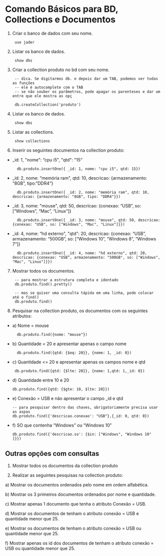 # Comando Básicos para BD, Collections e Documentos

1. Criar o banco de dados com seu nome.

        use jader

2. Listar os banco de dados.

        show dbs

3. Criar a collection produto no bd com seu nome.

        -- dica. Se digitarmos db. e depois dar um TAB, podemos ver todas as funções
        -- ele é autocomplete com o TAB
        -- se não souber os parâmetros, pode apagar os parenteses e dar um entre que ele mostra as opç

        db.createCollection('produto')

4. Listar os banco de dados.

        show dbs

5. Listar as collections.

        show collections

6. Inserir os seguintes documentos na collection produto:

- _id: 1, "nome": “cpu i5", "qtd": "15“

        db.produto.insertOne({ _id: 1, nome: "cpu i5", qtd: 15})      
- _id: 2, nome: “memória ram", qtd: 10, descricao: {armazenamento: “8GB”, tipo:“DDR4“}

        db.produto.insertOne({ _id: 2, nome: "memória ram", qtd: 10, descricao: {armazenamento: "8GB", tipo: "DDR4"}})
- _id: 3, nome: "mouse", qtd: 50, descricao: {conexao: “USB”, so: [“Windows”, “Mac”, “Linux“]}

        db.produto.insertOne({ _id: 3, nome: "mouse", qtd: 50, descricao: {conexao: "USB", so: ["Windows", "Mac", "Linux"]}})
- _id: 4, nome: “hd externo", "qtd": 20, descricao: {conexao: “USB”, armazenamento: “500GB”, so: [“Windows 10”, “Windows 8”, “Windows 7”]}

        db.produto.insertOne({ _id: 4, nome: "hd externo", qtd: 20, descricao: {conexao: "USB", armazenamento: "500GB", so: ["Windows", "Mac", "Linux"]}})

7. Mostrar todos os documentos.

        -- para mostrar a estrutura completa e identado
        db.produto.find().pretty()
        
        -- mas se quiser uma consulta tápida em uma linha, pode colocar até o find()
        db.produto.find()
        
8.  Pesquisar na collection produto, os documentos com os seguintes atributos:

- a) Nome = mouse

        db.produto.find({nome: "mouse"})

- b) Quantidade = 20 e apresentar apenas o campo nome

        db.produto.find({qtd: {$eq: 20}}, {nome: 1, _id: 0})

- c) Quantidade <= 20 e apresentar apenas os campos nome e qtd

       db.produto.find({qtd: {$lte: 20}}, {nome: 1,qtd: 1,_id: 0})

- d) Quantidade entre 10 e 20

      db.produto.find({qtd: {$gte: 10, $lte: 20}})

- e) Conexão = USB e não apresentar o campo _id e qtd

      -- para pesquisar dentro das chaves, obrigatoriamente precisa usar as aspas 
      db.produto.find({'descricao.conexao': "USB"},{_id: 0, qtd: 0})

- f) SO que contenha “Windows” ou “Windows 10”

      db.produto.find({'descricao.so': {$in: ["Windows", "Windows 10" ]}})

## Outras opções com consultas

1. Mostrar todos os documentos da collection produto

2. Realizar as seguintes pesquisas na collection produto:

a) Mostrar os documentos ordenados pelo nome em ordem alfabética.

b) Mostrar os 3 primeiros documentos ordenados por nome e quantidade.

c) Mostrar apenas 1 documento que tenha o atributo Conexão = USB.

d) Mostrar os documentos de tenham o atributo conexão = USB e quantidade menor que 25.

e) Mostrar os documentos de tenham o atributo conexão = USB ou quantidade menor que 25.

f) Mostrar apenas os id dos documentos de tenham o atributo conexão = USB ou quantidade menor que 25.
